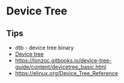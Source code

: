 # Device Tree

## Tips
* dtb - device tree binary
* [Device tree](https://en.wikipedia.org/wiki/Device_tree)
* https://lonzoc.gitbooks.io/device-tree-guide/content/devicetree_basic.html
* https://elinux.org/Device_Tree_Reference
